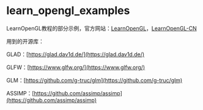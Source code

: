 # learn_opengl_examples

LearnOpenGL教程的部分示例，官方网站：[LearnOpenGL](https://learnopengl.com/)，[LearnOpenGL-CN](https://learnopengl-cn.github.io/)

用到的开源库：

GLAD：[https://glad.dav1d.de/](https://glad.dav1d.de/)

GLFW：[https://www.glfw.org/](https://www.glfw.org/)

GLM：[https://github.com/g-truc/glm](https://github.com/g-truc/glm)

ASSIMP：[https://github.com/assimp/assimp](https://github.com/assimp/assimp)

